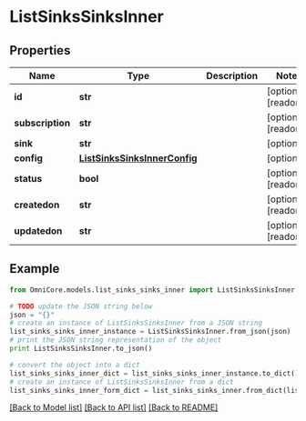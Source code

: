 # ListSinksSinksInner


## Properties
Name | Type | Description | Notes
------------ | ------------- | ------------- | -------------
**id** | **str** |  | [optional] [readonly] 
**subscription** | **str** |  | [optional] [readonly] 
**sink** | **str** |  | [optional] 
**config** | [**ListSinksSinksInnerConfig**](ListSinksSinksInnerConfig.md) |  | [optional] 
**status** | **bool** |  | [optional] [readonly] 
**createdon** | **str** |  | [optional] [readonly] 
**updatedon** | **str** |  | [optional] [readonly] 

## Example

```python
from OmniCore.models.list_sinks_sinks_inner import ListSinksSinksInner

# TODO update the JSON string below
json = "{}"
# create an instance of ListSinksSinksInner from a JSON string
list_sinks_sinks_inner_instance = ListSinksSinksInner.from_json(json)
# print the JSON string representation of the object
print ListSinksSinksInner.to_json()

# convert the object into a dict
list_sinks_sinks_inner_dict = list_sinks_sinks_inner_instance.to_dict()
# create an instance of ListSinksSinksInner from a dict
list_sinks_sinks_inner_form_dict = list_sinks_sinks_inner.from_dict(list_sinks_sinks_inner_dict)
```
[[Back to Model list]](../README.md#documentation-for-models) [[Back to API list]](../README.md#documentation-for-api-endpoints) [[Back to README]](../README.md)



